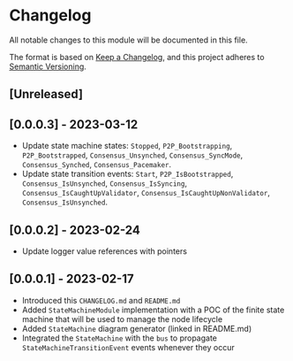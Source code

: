 # Changelog

All notable changes to this module will be documented in this file.

The format is based on [Keep a Changelog](https://keepachangelog.com/en/1.0.0/),
and this project adheres to [Semantic Versioning](https://semver.org/spec/v2.0.0.html).

## [Unreleased]

## [0.0.0.3] - 2023-03-12

- Update state machine states: `Stopped`, `P2P_Bootstrapping`, `P2P_Bootstrapped`, `Consensus_Unsynched`, `Consensus_SyncMode`, `Consensus_Synched`, `Consensus_Pacemaker`.
- Update state transition events: `Start`, `P2P_IsBootstrapped`, `Consensus_IsUnsynched`, `Consensus_IsSyncing`, `Consensus_IsCaughtUpValidator`, `Consensus_IsCaughtUpNonValidator`, `Consensus_IsUnsynched`.


## [0.0.0.2] - 2023-02-24

- Update logger value references with pointers

## [0.0.0.1] - 2023-02-17

- Introduced this `CHANGELOG.md` and  `README.md`
- Added `StateMachineModule` implementation with a POC of the finite state machine that will be used to manage the node lifecycle
- Added `StateMachine` diagram generator (linked in README.md)
- Integrated the `StateMachine` with the `bus` to propagate `StateMachineTransitionEvent` events whenever they occur

<!-- GITHUB_WIKI: changelog/state_machine -->
